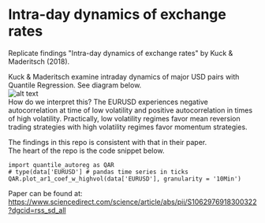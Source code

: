 # Intra-day dynamics of exchange rates
Replicate findings "Intra-day dynamics of exchange rates" by Kuck &amp; Maderitsch (2018). 

Kuck & Maderitsch examine intraday dynamics of major USD pairs with Quantile Regression. See diagram below.   
![alt text](https://github.com/vinitrinh/intraday_fx_dynamics/blob/master/images/EURUSD%20Quantile%20Regression.png)  
How do we interpret this? The EURUSD experiences negative autocorrelation at time of low volatility and positive autocorrelation in times of high volatility. Practically, low volatility regimes favor mean reversion trading strategies with high volatility regimes favor momentum strategies.   


The findings in this repo is consistent with that in their paper.  
The heart of the repo is the code snippet below. 

```
import quantile_autoreg as QAR
# type(data['EURUSD'] # pandas time series in ticks
QAR.plot_ar1_coef_w_highvol(data['EURUSD'], granularity = '10Min') 
```

Paper can be found at:
https://www.sciencedirect.com/science/article/abs/pii/S1062976918300322?dgcid=rss_sd_all
